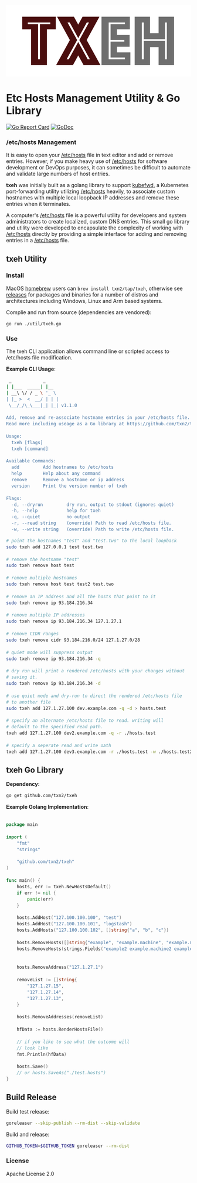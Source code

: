 ![txeh - /etc/hosts mangement](txeh.png)


# Etc Hosts Management Utility & Go Library

[![Go Report Card](https://goreportcard.com/badge/github.com/txn2/txeh)](https://goreportcard.com/report/github.com/txn2/txeh)
[![GoDoc](https://godoc.org/github.com/txn2/irsync/txeh?status.svg)](https://godoc.org/github.com/txn2/txeh)

### /etc/hosts Management

It is easy to open your [/etc/hosts] file in text editor and add or remove entries. However, if you make heavy use of [/etc/hosts] for software development or DevOps purposes, it can sometimes be difficult to automate and validate large numbers of host entries.

**txeh** was initially built as a golang library to support [kubefwd](https://github.com/txn2/kubefwd), a Kubernetes port-forwarding utility utilizing [/etc/hosts] heavily, to associate custom hostnames with multiple local loopback IP addresses and remove these entries when it terminates.

A computer's [/etc/hosts] file is a powerful utility for developers and system administrators to create localized, custom DNS entries. This small go library and utility were developed to encapsulate the complexity of working with [/etc/hosts] directly by providing a simple interface for adding and removing entries in a [/etc/hosts] file.

## txeh Utility

### Install

MacOS [homebrew](https://brew.sh) users can `brew install txn2/tap/txeh`, otherwise see [releases](https://github.com/txn2/txeh/releases) for packages and binaries for a number of distros and architectures including Windows, Linux and Arm based systems.

Complie and run from source (dependencies are vendored):
```
go run ./util/txeh.go
```

### Use

The txeh CLI application allows command line or scripted access to /etc/hosts file modification.

**Example CLI Usage**:
```bash
 _            _
| |___  _____| |__
| __\ \/ / _ \ '_ \
| |_ >  <  __/ | | |
 \__/_/\_\___|_| |_| v1.1.0

Add, remove and re-associate hostname entries in your /etc/hosts file.
Read more including useage as a Go library at https://github.com/txn2/txeh

Usage:
  txeh [flags]
  txeh [command]

Available Commands:
  add         Add hostnames to /etc/hosts
  help        Help about any command
  remove      Remove a hostname or ip address
  version     Print the version number of txeh

Flags:
  -d, --dryrun         dry run, output to stdout (ignores quiet)
  -h, --help           help for txeh
  -q, --quiet          no output
  -r, --read string    (override) Path to read /etc/hosts file.
  -w, --write string   (override) Path to write /etc/hosts file.
```


```bash
# point the hostnames "test" and "test.two" to the local loopback
sudo txeh add 127.0.0.1 test test.two

# remove the hostname "test"
sudo txeh remove host test

# remove multiple hostnames 
sudo txeh remove host test test2 test.two

# remove an IP address and all the hosts that point to it
sudo txeh remove ip 93.184.216.34

# remove multiple IP addresses
sudo txeh remove ip 93.184.216.34 127.1.27.1

# remove CIDR ranges
sudo txeh remove cidr 93.184.216.0/24 127.1.27.0/28

# quiet mode will suppress output
sudo txeh remove ip 93.184.216.34 -q

# dry run will print a rendered /etc/hosts with your changes without
# saving it.
sudo txeh remove ip 93.184.216.34 -d

# use quiet mode and dry-run to direct the rendered /etc/hosts file
# to another file
sudo txeh add 127.1.27.100 dev.example.com -q -d > hosts.test

# specify an alternate /etc/hosts file to read. writing will
# default to the specified read path.
txeh add 127.1.27.100 dev2.example.com -q -r ./hosts.test

# specify a seperate read and write oath
txeh add 127.1.27.100 dev3.example.com -r ./hosts.test -w ./hosts.test2

```

## txeh Go Library

**Dependency:**
```bash
go get github.com/txn2/txeh
```

**Example Golang Implementation**:
```go

package main

import (
    "fmt"
    "strings"

    "github.com/txn2/txeh"
)

func main() {
    hosts, err := txeh.NewHostsDefault()
    if err != nil {
        panic(err)
    }

    hosts.AddHost("127.100.100.100", "test")
    hosts.AddHost("127.100.100.101", "logstash")
    hosts.AddHosts("127.100.100.102", []string{"a", "b", "c"})
    
    hosts.RemoveHosts([]string{"example", "example.machine", "example.machine.example.com"})
    hosts.RemoveHosts(strings.Fields("example2 example.machine2 example.machine.example.com2"))

    
    hosts.RemoveAddress("127.1.27.1")
    
    removeList := []string{
        "127.1.27.15",
        "127.1.27.14",
        "127.1.27.13",
    }
    
    hosts.RemoveAddresses(removeList)
    
    hfData := hosts.RenderHostsFile()

    // if you like to see what the outcome will
    // look like
    fmt.Println(hfData)
    
    hosts.Save()
    // or hosts.SaveAs("./test.hosts")
}

```

## Build Release

Build test release:
```bash
goreleaser --skip-publish --rm-dist --skip-validate
```

Build and release:
```bash
GITHUB_TOKEN=$GITHUB_TOKEN goreleaser --rm-dist
```

### License

Apache License 2.0

[/etc/hosts]:https://en.wikipedia.org/wiki/Hosts_(file)
